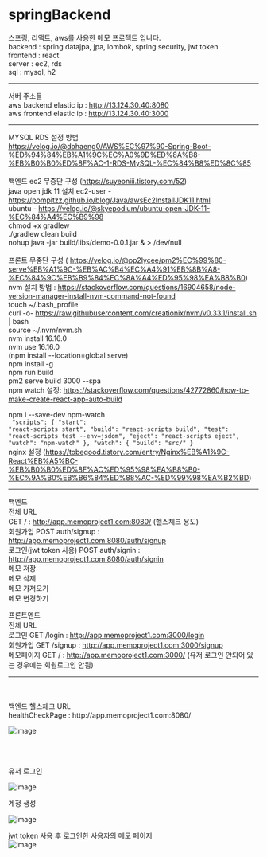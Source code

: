 # springBackend
스프링, 리액트, aws를 사용한 메모 프로젝트 입니다.<br>
backend : spring datajpa, jpa, lombok, spring security, jwt token<br>
frontend : react <br>
server : ec2, rds<br>
sql : mysql, h2
<hr>

서버 주소들<br>
aws backend elastic ip : http://13.124.30.40:8080<br>
aws frontend elastic ip : http://13.124.30.40:3000<br>
<hr>

MYSQL RDS 설정 방법<br>
https://velog.io/@dohaeng0/AWS%EC%97%90-Spring-Boot-%ED%94%84%EB%A1%9C%EC%A0%9D%ED%8A%B8-%EB%B0%B0%ED%8F%AC-1-RDS-MySQL-%EC%84%B8%ED%8C%85<br>
<br>
백엔드 ec2 무중단 구성 (https://suyeoniii.tistory.com/52)<br>
java open jdk 11 설치
ec2-user - https://pompitzz.github.io/blog/Java/awsEc2InstallJDK11.html<br>
ubuntu - https://velog.io/@skyepodium/ubuntu-open-JDK-11-%EC%84%A4%EC%B9%98<br>
chmod +x gradlew <br>
./gradlew clean build<br>
nohup java -jar build/libs/demo-0.0.1.jar & > /dev/null<br>
<br>
프론트 무중단 구성 ( https://velog.io/@pp2lycee/pm2%EC%99%80-serve%EB%A1%9C-%EB%AC%B4%EC%A4%91%EB%8B%A8-%EC%84%9C%EB%B9%84%EC%8A%A4%ED%95%98%EA%B8%B0)<br>
nvm 설치 방법 : https://stackoverflow.com/questions/16904658/node-version-manager-install-nvm-command-not-found <br>
touch ~/.bash_profile<br>
curl -o- https://raw.githubusercontent.com/creationix/nvm/v0.33.1/install.sh | bash<br>
source ~/.nvm/nvm.sh<br>
nvm install 16.16.0<br>
nvm use 16.16.0<br>
(npm install --location=global serve)<br>
npm install -g <br>
npm run build<br>
pm2 serve build 3000 --spa<br>
npm watch 설정: https://stackoverflow.com/questions/42772860/how-to-make-create-react-app-auto-build<br>

npm i --save-dev npm-watch<br>
<code>
  "scripts": {
    "start": "react-scripts start",
    "build": "react-scripts build",
    "test": "react-scripts test --env=jsdom",
    "eject": "react-scripts eject",
    "watch": "npm-watch"
  },
  "watch": {
    "build": "src/"
  }
</code>
<br>
nginx 설정 (https://tobegood.tistory.com/entry/Nginx%EB%A1%9C-React%EB%A5%BC-%EB%B0%B0%ED%8F%AC%ED%95%98%EA%B8%B0-%EC%9A%B0%EB%B6%84%ED%88%AC-%ED%99%98%EA%B2%BD)<br>

<hr>


백엔드 <br>
전체 URL<br>
GET / : http://app.memoproject1.com:8080/ (헬스체크 용도)<br>
회원가입 POST auth/signup : http://app.memoproject1.com:8080/auth/signup<br>
로그인(jwt token 사용) POST auth/signin : http://app.memoproject1.com:8080/auth/signin <br>
메모 저장 <br>
메모 삭제 <br>
메모 가져오기 <br>
메모 변경하기 <br>

프론트엔드<br>
전체 URL<br>
로그인 GET /login    : http://app.memoproject1.com:3000/login<br>
회원가입 GET /signup : http://app.memoproject1.com:3000/signup<br>
메모페이지 GET /     : http://app.memoproject1.com:3000/ (유저 로그인 안되어 있는 경우에는 회원로그인 안됨)<br>

<hr>
<br>
<br>
백엔드 헬스체크 URL <br>
healthCheckPage : http://app.memoproject1.com:8080/ <br>

![image](https://github.com/sunggun1/springBackend/assets/17981550/503cd878-c24a-4475-b357-72c59f181705)

<br>
<br>

유저 로그인<br>

![image](https://github.com/sunggun1/springBackend/assets/17981550/8a5d5517-c9e1-48a5-831f-0b866569c82d) <br>

계정 생성<br>

![image](https://github.com/sunggun1/springBackend/assets/17981550/2a9e068a-245e-4c82-be3f-91d540dc1735) <br>

jwt token 사용 후 로그인한 사용자의 메모 페이지<br>
![image](https://github.com/sunggun1/springBackend/assets/17981550/f512f4c9-1bd1-40c1-9814-44bb42de71d8) <br>

















